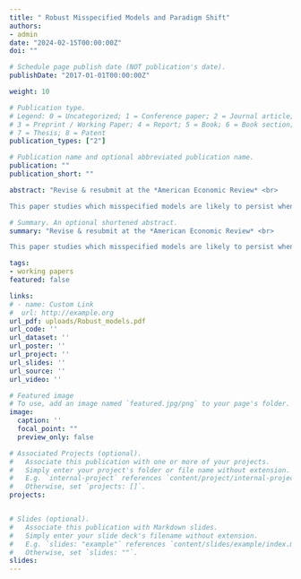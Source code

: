 ```yaml
---
title: " Robust Misspecified Models and Paradigm Shift"
authors:
- admin
date: "2024-02-15T00:00:00Z"
doi: ""

# Schedule page publish date (NOT publication's date).
publishDate: "2017-01-01T00:00:00Z"

weight: 10 

# Publication type.
# Legend: 0 = Uncategorized; 1 = Conference paper; 2 = Journal article;
# 3 = Preprint / Working Paper; 4 = Report; 5 = Book; 6 = Book section;
# 7 = Thesis; 8 = Patent
publication_types: ["2"]

# Publication name and optional abbreviated publication name.
publication: ""
publication_short: ""

abstract: "Revise & resubmit at the *American Economic Review* <br>  

This paper studies which misspecified models are likely to persist when decision-makers compare them with competing models. The main result provides a characterization of such models based on two features that are straightforward to derive from the primitives: the model's asymptotic accuracy in predicting the equilibrium pattern of observed outcomes and the tightness of the prior around such equilibria. Misspecified models can be robust, persisting against a wide range of competing models---including the correct model---despite individuals observing an infinite amount of data. Moreover, simple misspecified models equipped with entrenched priors can be more robust than complex correctly specified models."

# Summary. An optional shortened abstract.
summary: "Revise & resubmit at the *American Economic Review* <br>  

This paper studies which misspecified models are likely to persist when decision-makers compare them with competing models. The main result provides a characterization of such models based on two features that are straightforward to derive from the primitives: the model's asymptotic accuracy in predicting the equilibrium pattern of observed outcomes and the tightness of the prior around such equilibria. Misspecified models can be robust, persisting against a wide range of competing models---including the correct model---despite individuals observing an infinite amount of data. Moreover, simple misspecified models equipped with entrenched priors can be more robust than complex correctly specified models."

tags:
- working papers
featured: false

links:
# - name: Custom Link
#  url: http://example.org
url_pdf: uploads/Robust_models.pdf
url_code: ''
url_dataset: ''
url_poster: ''
url_project: ''
url_slides: ''
url_source: ''
url_video: ''

# Featured image
# To use, add an image named `featured.jpg/png` to your page's folder. 
image:
  caption: ''
  focal_point: ""
  preview_only: false

# Associated Projects (optional).
#   Associate this publication with one or more of your projects.
#   Simply enter your project's folder or file name without extension.
#   E.g. `internal-project` references `content/project/internal-project/index.md`.
#   Otherwise, set `projects: []`.
projects:


# Slides (optional).
#   Associate this publication with Markdown slides.
#   Simply enter your slide deck's filename without extension.
#   E.g. `slides: "example"` references `content/slides/example/index.md`.
#   Otherwise, set `slides: ""`.
slides: 
---
```


